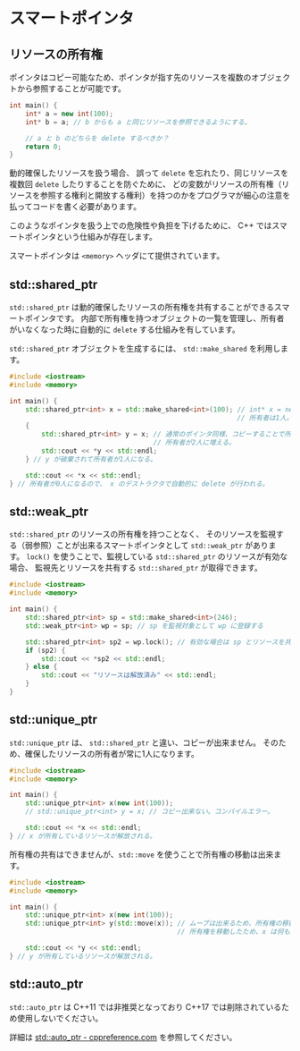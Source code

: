 # スマートポインタ

## リソースの所有権

ポインタはコピー可能なため、ポインタが指す先のリソースを複数のオブジェクトから参照することが可能です。

```cpp
int main() {
    int* a = new int(100);
    int* b = a; // b からも a と同じリソースを参照できるようにする。

    // a と b のどちらを delete するべきか？
    return 0;
}
```

動的確保したリソースを扱う場合、
誤って `delete` を忘れたり、同じリソースを複数回 `delete` したりすることを防ぐために、
どの変数がリソースの所有権（リソースを参照する権利と開放する権利）を持つのかをプログラマが細心の注意を払ってコードを書く必要があります。

このようなポインタを扱う上での危険性や負担を下げるために、 C++ ではスマートポインタという仕組みが存在します。

スマートポインタは `<memory>` ヘッダにて提供されています。

## std::shared_ptr

`std::shared_ptr` は動的確保したリソースの所有権を共有することができるスマートポインタです。
内部で所有権を持つオブジェクトの一覧を管理し、所有者がいなくなった時に自動的に `delete` する仕組みを有しています。

`std::shared_ptr` オブジェクトを生成するには、 `std::make_shared` を利用します。

```cpp
#include <iostream>
#include <memory>

int main() {
    std::shared_ptr<int> x = std::make_shared<int>(100); // int* x = new int(100); の代わり
                                                         // 所有者は1人。
    {
        std::shared_ptr<int> y = x; // 通常のポインタ同様、コピーすることで所有権が共有される
                                    // 所有者が2人に増える。
        std::cout << *y << std::endl;
    } // y が破棄されて所有者が1人になる。

    std::cout << *x << std::endl;
} // 所有者が0人になるので、 x のデストラクタで自動的に delete が行われる。
```

## std::weak_ptr

`std::shared_ptr` のリソースの所有権を持つことなく、
そのリソースを監視する（弱参照）ことが出来るスマートポインタとして `std::weak_ptr` があります。
`lock()` を使うことで、監視している `std::shared_ptr` のリソースが有効な場合、
監視先とリソースを共有する `std::shared_ptr` が取得できます。

```cpp
#include <iostream>
#include <memory>

int main() {
    std::shared_ptr<int> sp = std::make_shared<int>(246);
    std::weak_ptr<int> wp = sp; // sp を監視対象として wp に登録する

    std::shared_ptr<int> sp2 = wp.lock(); // 有効な場合は sp とリソースを共有する sp2 が作られる
    if (sp2) {
        std::cout << *sp2 << std::endl;
    } else {
        std::cout << "リソースは解放済み" << std::endl;
    }
}
```

## std::unique_ptr

`std::unique_ptr` は、 `std::shared_ptr` と違い、コピーが出来ません。
そのため、確保したリソースの所有者が常に1人になります。

```cpp
#include <iostream>
#include <memory>

int main() {
    std::unique_ptr<int> x(new int(100));
    // std::unique_ptr<int> y = x; // コピー出来ない。コンパイルエラー。

    std::cout << *x << std::endl;
} // x が所有しているリソースが解放される。
```

所有権の共有はできませんが、`std::move` を使うことで所有権の移動は出来ます。

```cpp
#include <iostream>
#include <memory>

int main() {
    std::unique_ptr<int> x(new int(100));
    std::unique_ptr<int> y(std::move(x)); // ムーブは出来るため、所有権の移動は可能。
                                          // 所有権を移動したため、x は何も所有していない。

    std::cout << *y << std::endl;
} // y が所有しているリソースが解放される。
```

## std::auto_ptr

`std::auto_ptr` は C++11 では非推奨となっており C++17 では削除されているため使用しないでください。

詳細は [std::auto_ptr - cppreference.com][cppreference_auto_ptr] を参照してください。

[cppreference_auto_ptr]: https://ja.cppreference.com/w/cpp/memory/auto_ptr
